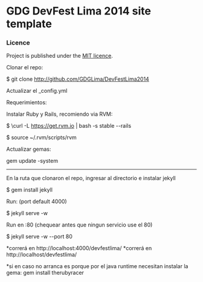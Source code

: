 # GDG DevFest Lima 2014 site template


### Licence
Project is published under the [MIT licence](https://github.com/gdg-x/zeppelin/blob/master/LICENSE.txt).

Clonar el repo:

$ git clone http://github.com/GDGLima/DevFestLima2014

Actualizar el _config.yml

Requerimientos:

Instalar Ruby y Rails, recomiendo via RVM: 

$ \curl -L https://get.rvm.io | bash -s stable --rails

$ source ~/.rvm/scripts/rvm

Actualizar gemas:

gem update -system

--------

En la ruta que clonaron el repo, ingresar al directorio e instalar jekyll

$ gem install jekyll

Run: (port default 4000)

 $ jekyll serve -w

Run en :80 (chequear antes que ningun servicio use el 80)

 $ jekyll serve -w --port 80

*correrá en http://localhost:4000/devfestlima/
*correrá en http://localhost/devfestlima/

*si en caso no arranca es porque por el java runtime necesitan instalar la gema: gem install therubyracer
